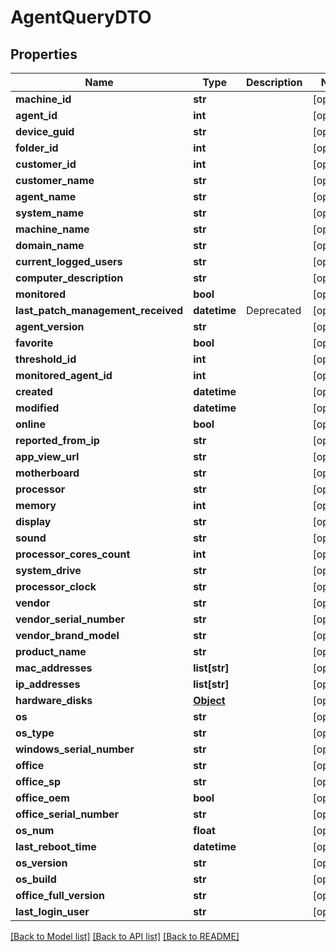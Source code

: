 # AgentQueryDTO

## Properties
Name | Type | Description | Notes
------------ | ------------- | ------------- | -------------
**machine_id** | **str** |  | [optional] 
**agent_id** | **int** |  | [optional] 
**device_guid** | **str** |  | [optional] 
**folder_id** | **int** |  | [optional] 
**customer_id** | **int** |  | [optional] 
**customer_name** | **str** |  | [optional] 
**agent_name** | **str** |  | [optional] 
**system_name** | **str** |  | [optional] 
**machine_name** | **str** |  | [optional] 
**domain_name** | **str** |  | [optional] 
**current_logged_users** | **str** |  | [optional] 
**computer_description** | **str** |  | [optional] 
**monitored** | **bool** |  | [optional] 
**last_patch_management_received** | **datetime** | Deprecated | [optional] 
**agent_version** | **str** |  | [optional] 
**favorite** | **bool** |  | [optional] 
**threshold_id** | **int** |  | [optional] 
**monitored_agent_id** | **int** |  | [optional] 
**created** | **datetime** |  | [optional] 
**modified** | **datetime** |  | [optional] 
**online** | **bool** |  | [optional] 
**reported_from_ip** | **str** |  | [optional] 
**app_view_url** | **str** |  | [optional] 
**motherboard** | **str** |  | [optional] 
**processor** | **str** |  | [optional] 
**memory** | **int** |  | [optional] 
**display** | **str** |  | [optional] 
**sound** | **str** |  | [optional] 
**processor_cores_count** | **int** |  | [optional] 
**system_drive** | **str** |  | [optional] 
**processor_clock** | **str** |  | [optional] 
**vendor** | **str** |  | [optional] 
**vendor_serial_number** | **str** |  | [optional] 
**vendor_brand_model** | **str** |  | [optional] 
**product_name** | **str** |  | [optional] 
**mac_addresses** | **list[str]** |  | [optional] 
**ip_addresses** | **list[str]** |  | [optional] 
**hardware_disks** | [**Object**](Object.md) |  | [optional] 
**os** | **str** |  | [optional] 
**os_type** | **str** |  | [optional] 
**windows_serial_number** | **str** |  | [optional] 
**office** | **str** |  | [optional] 
**office_sp** | **str** |  | [optional] 
**office_oem** | **bool** |  | [optional] 
**office_serial_number** | **str** |  | [optional] 
**os_num** | **float** |  | [optional] 
**last_reboot_time** | **datetime** |  | [optional] 
**os_version** | **str** |  | [optional] 
**os_build** | **str** |  | [optional] 
**office_full_version** | **str** |  | [optional] 
**last_login_user** | **str** |  | [optional] 

[[Back to Model list]](../README.md#documentation-for-models) [[Back to API list]](../README.md#documentation-for-api-endpoints) [[Back to README]](../README.md)


